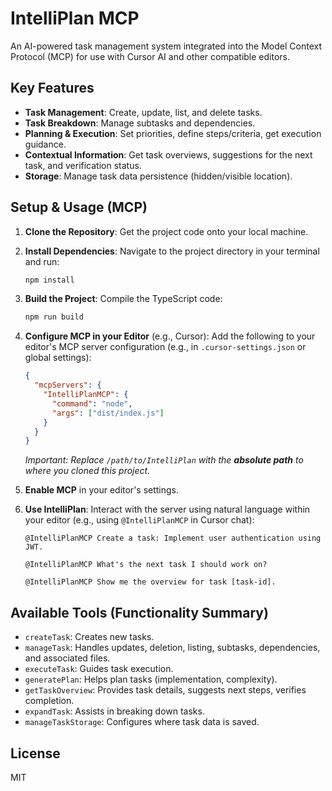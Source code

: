 # IntelliPlan MCP

An AI-powered task management system integrated into the Model Context Protocol (MCP) for use with Cursor AI and other compatible editors.

## Key Features

- **Task Management**: Create, update, list, and delete tasks.
- **Task Breakdown**: Manage subtasks and dependencies.
- **Planning & Execution**: Set priorities, define steps/criteria, get execution guidance.
- **Contextual Information**: Get task overviews, suggestions for the next task, and verification status.
- **Storage**: Manage task data persistence (hidden/visible location).

## Setup & Usage (MCP)

1.  **Clone the Repository**: Get the project code onto your local machine.
2.  **Install Dependencies**: Navigate to the project directory in your terminal and run:
    ```bash
    npm install
    ```
3.  **Build the Project**: Compile the TypeScript code:
    ```bash
    npm run build
    ```
4.  **Configure MCP in your Editor** (e.g., Cursor):
    Add the following to your editor's MCP server configuration (e.g., in `.cursor-settings.json` or global settings):
    ```json
    {
      "mcpServers": {
        "IntelliPlanMCP": {
          "command": "node",
          "args": ["dist/index.js"]
        }
      }
    }
    ```
    *Important: Replace `/path/to/IntelliPlan` with the **absolute path** to where you cloned this project.*

5.  **Enable MCP** in your editor's settings.
6.  **Use IntelliPlan**: Interact with the server using natural language within your editor (e.g., using `@IntelliPlanMCP` in Cursor chat):

    ```
    @IntelliPlanMCP Create a task: Implement user authentication using JWT.

    @IntelliPlanMCP What's the next task I should work on?

    @IntelliPlanMCP Show me the overview for task [task-id].
    ```

## Available Tools (Functionality Summary)

- `createTask`: Creates new tasks.
- `manageTask`: Handles updates, deletion, listing, subtasks, dependencies, and associated files.
- `executeTask`: Guides task execution.
- `generatePlan`: Helps plan tasks (implementation, complexity).
- `getTaskOverview`: Provides task details, suggests next steps, verifies completion.
- `expandTask`: Assists in breaking down tasks.
- `manageTaskStorage`: Configures where task data is saved.

## License
MIT 